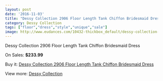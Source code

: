 ```yaml
---
layout: post
date: '2016-11-03'
title: "Dessy Collection 2906 Floor Length Tank Chiffon Bridesmaid Dress"
category: Dessy Collection
tags: ["floor","dress","style","unique","sale"]
image: http://www.eudances.com/10432-thickbox_default/dessy-collection-2906-floor-length-tank-chiffon-bridesmaid-dress.jpg
---
```

Dessy Collection 2906 Floor Length Tank Chiffon Bridesmaid Dress

On Sales: **$233.99**
<a href="https://www.eudances.com/en/dessy-collection/3395-dessy-collection-2906-floor-length-tank-chiffon-bridesmaid-dress.html"><amp-img layout="responsive" width="600" height="600" src="//www.eudances.com/10432-thickbox_default/dessy-collection-2906-floor-length-tank-chiffon-bridesmaid-dress.jpg" alt="Dessy Collection 2906 Floor Length Tank Chiffon Bridesmaid Dress 0" /></a>
<a href="https://www.eudances.com/en/dessy-collection/3395-dessy-collection-2906-floor-length-tank-chiffon-bridesmaid-dress.html"><amp-img layout="responsive" width="600" height="600" src="//www.eudances.com/10433-thickbox_default/dessy-collection-2906-floor-length-tank-chiffon-bridesmaid-dress.jpg" alt="Dessy Collection 2906 Floor Length Tank Chiffon Bridesmaid Dress 1" /></a>
<a href="https://www.eudances.com/en/dessy-collection/3395-dessy-collection-2906-floor-length-tank-chiffon-bridesmaid-dress.html"><amp-img layout="responsive" width="600" height="600" src="//www.eudances.com/10434-thickbox_default/dessy-collection-2906-floor-length-tank-chiffon-bridesmaid-dress.jpg" alt="Dessy Collection 2906 Floor Length Tank Chiffon Bridesmaid Dress 2" /></a>
<a href="https://www.eudances.com/en/dessy-collection/3395-dessy-collection-2906-floor-length-tank-chiffon-bridesmaid-dress.html"><amp-img layout="responsive" width="600" height="600" src="//www.eudances.com/10435-thickbox_default/dessy-collection-2906-floor-length-tank-chiffon-bridesmaid-dress.jpg" alt="Dessy Collection 2906 Floor Length Tank Chiffon Bridesmaid Dress 3" /></a>

Buy it: [Dessy Collection 2906 Floor Length Tank Chiffon Bridesmaid Dress](https://www.eudances.com/en/dessy-collection/3395-dessy-collection-2906-floor-length-tank-chiffon-bridesmaid-dress.html "Dessy Collection 2906 Floor Length Tank Chiffon Bridesmaid Dress")

View more: [Dessy Collection](https://www.eudances.com/en/60-Dessy-Collection "Dessy Collection")